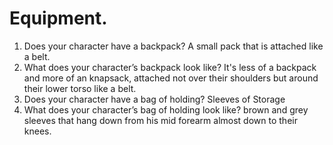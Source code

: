 

# Equipment.

[](https://github.com/LewisIsWorking/PathWarsWiki/blob/master/Writerside/topics/Character-Lore-Builder.md#equipment)

1. Does your character have a backpack? A small pack that is attached like a belt. 
2. What does your character’s backpack look like? It's less of a backpack and more of an knapsack, attached not over their shoulders but around their lower torso like a belt.
3. Does your character have a bag of holding? Sleeves of Storage
4. What does your character’s bag of holding look like? brown and grey sleeves that hang down from his mid forearm almost down to their knees. 


